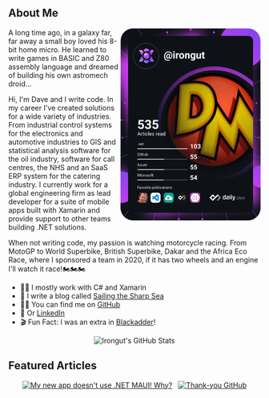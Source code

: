 ## About Me

<a href="https://app.daily.dev/irongut"><img src="https://github.com/irongut/irongut/blob/master/devcard.svg" width="280" align="right" alt="Dave Murray's Dev Card"/></a>

A long time ago, in a galaxy far, far away a small boy loved his 8-bit home micro. He learned to write games in BASIC and Z80 assembly language and dreamed of building his own astromech droid...

Hi, I'm Dave and I write code. In my career I've created solutions for a wide variety of industries. From industrial control systems for the electronics and automotive industries to GIS and statistical analysis software for the oil industry, software for call centres, the NHS and an SaaS ERP system for the catering industry. I currently work for a global engineering firm as lead developer for a suite of mobile apps built with Xamarin and provide support to other teams building .NET solutions.

When not writing code, my passion is watching motorcycle racing. From MotoGP to World Superbike, British Superbike, Dakar and the Africa Eco Race, where I sponsored a team in 2020, if it has two wheels and an engine I'll watch it race!🏍🏍🏍

* 👨‍🔧 I mostly work with C# and Xamarin
* 📃 I write a blog called [Sailing the Sharp Sea](https://blog.taranissoftware.com/)
* 👨‍💻 You can find me on [GitHub](https://github.com/irongut)
* 👋 Or [LinkedIn](https://www.linkedin.com/in/dave-murray-glasgow/)
* 🎬 Fun Fact: I was an extra in [Blackadder](https://www.imdb.com/title/tt0212579/)!

<div align="center">
  
![Irongut's GitHub Stats](https://github-readme-stats.vercel.app/api?username=irongut&count_private=true&show_icons=true&hide=contribs&title_color=dec303&text_color=eceff4&icon_color=bf3016&bg_color=90,2e3440,000000)
  
</div>

## Featured Articles
<div align="center">

[![My new app doesn't use .NET MAUI! Why?](https://hashnode-blog-cards.souravdey777.vercel.app/api/getHashnodeBlog?url=https://blog.taranissoftware.com/my-new-app-doesnt-use-net-maui-why&large=true&theme=dark)](https://blog.taranissoftware.com/my-new-app-doesnt-use-net-maui-why)
&nbsp;
[![Thank-you GitHub](https://hashnode-blog-cards.souravdey777.vercel.app/api/getHashnodeBlog?url=https://blog.taranissoftware.com/thank-you-github&large=true&theme=dark)](https://blog.taranissoftware.com/thank-you-github)

</div>
